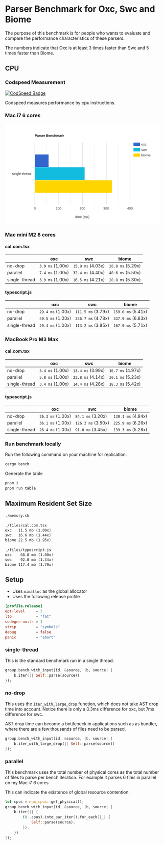 # Parser Benchmark for Oxc, Swc and Biome

The purpose of this benchmark is for people who wants to evaluate and compare the performance characteristics of these parsers.

The numbers indicate that Oxc is at least 3 times faster than Swc and 5 times faster than Biome.

## CPU

### Codspeed Measurement

[![CodSpeed Badge][codspeed-badge]][codspeed-url]

[codspeed-badge]: https://img.shields.io/endpoint?url=https://codspeed.io/badge.json
[codspeed-url]: https://codspeed.io/oxc-project/bench-javascript-parser-written-in-rust/benchmarks

Codspeed measures performance by cpu instructions.

### Mac i7 6 cores

<img src="./bar-graph.svg">

### Mac mini M2 8 cores

#### cal.com.tsx

|               | oxc              | swc               |biome             |
| ------------- | ---------------- | ----------------- |----------------- |
| no-drop       | `3.9 ms` (1.00x) | `15.9 ms` (4.03x) |`20.8 ms` (5.29x) |
| parallel      | `7.4 ms` (1.00x) | `32.4 ms` (4.40x) |`40.6 ms` (5.50x) |
| single-thread | `3.9 ms` (1.00x) | `16.5 ms` (4.21x) |`20.8 ms` (5.30x) |

#### typescript.js

|               | oxc               | swc                |biome              |
| ------------- | ----------------- | ------------------ |------------------ |
| no-drop       | `29.4 ms` (1.00x) | `111.5 ms` (3.79x) |`159.0 ms` (5.41x) |
| parallel      | `49.5 ms` (1.00x) | `236.7 ms` (4.78x) |`337.9 ms` (6.83x) |
| single-thread | `29.4 ms` (1.00x) | `113.2 ms` (3.85x) |`167.9 ms` (5.71x) |


### MacBook Pro M3 Max

#### cal.com.tsx

|               | oxc              | swc               | biome             |
| ------------- | ---------------- | ----------------- | ----------------- |
| no-drop       | `3.4 ms` (1.00x) | `13.4 ms` (3.99x) | `16.7 ms` (4.97x) |
| parallel      | `5.8 ms` (1.00x) | `23.8 ms` (4.14x) | `30.1 ms` (5.23x) |
| single-thread | `3.4 ms` (1.00x) | `14.4 ms` (4.28x) | `18.3 ms` (5.42x) |

#### typescript.js

|               | oxc               | swc                | biome              |
| ------------- | ----------------- | ------------------ | ------------------ |
| no-drop       | `26.3 ms` (1.00x) | `84.1 ms` (3.20x)  | `130.1 ms` (4.94x) |
| parallel      | `36.1 ms` (1.00x) | `126.3 ms` (3.50x) | `225.9 ms` (6.26x) |
| single-thread | `26.4 ms` (1.00x) | `91.0 ms` (3.45x)  | `139.3 ms` (5.28x) |

### Run benchmark locally

Run the following command on your machine for replication.

```bash
cargo bench
```

Generate the table

```bash
pnpm i
pnpm run table
```

## Maximum Resident Set Size

```
./memory.sh

./files/cal.com.tsx
oxc   11.5 mb (1.00x)
swc   16.6 mb (1.44x)
biome 22.5 mb (1.95x)

./files/typescript.js
oxc    68.8 mb (1.00x)
swc    92.0 mb (1.34x)
biome 117.4 mb (1.70x)
```

## Setup

* Uses `mimalloc` as the global allocator
* Uses the following release profile

```toml
[profile.release]
opt-level     = 3
lto           = "fat"
codegen-units = 1
strip         = "symbols"
debug         = false
panic         = "abort"
```

### single-thread

This is the standard benchmark run in a single thread.

```rust
group.bench_with_input(id, &source, |b, source| {
    b.iter(|| Self::parse(source))
});
```

### no-drop

This uses the [`iter_with_large_drop`](https://docs.rs/criterion/0.5.1/criterion/struct.Bencher.html#method.iter_with_large_drop) function, which does not take AST drop time into account.
Notice there is only a 0.3ms difference for oxc, but 7ms difference for swc.

AST drop time can become a bottleneck in applications such as as bundler,
where there are a few thousands of files need to be parsed.

```rust
group.bench_with_input(id, &source, |b, source| {
    b.iter_with_large_drop(|| Self::parse(source))
});
```

### parallel

This benchmark uses the total number of physical cores as the total number of files to parse per bench iteration. For example it parses 6 files in parallel on my Mac i7 6 cores.

This can indicate the existence of global resource contention.

```rust
let cpus = num_cpus::get_physical();
group.bench_with_input(id, &source, |b, source| {
    b.iter(|| {
        (0..cpus).into_par_iter().for_each(|_| {
            Self::parse(source);
        });
    })
});
```
